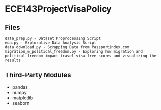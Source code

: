 # ECE143ProjectVisaPolicy

## Files
```
data_prep.py - Dataset Proprocessing Script
eda.py - Explorative Data Analysis Script
data_download.py - Scrapping Data from Passportindex.com
migration_&_political_freedom.py - Exploring how migration and political freedom impact travel visa-free scores and visualizing the results
```

## Third-Party Modules
- pandas
- numpy
- matplotlib
- seaborn
